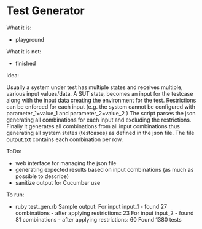 Test Generator
==============

What it is:

* playground

What it is not:

* finished

Idea:

Usually a system under test has multiple states and receives multiple, various input values/data.
A SUT state, becomes an input for the testcase along with the input data creating the environment for the test.
Restrictions can be enforced for each input (e.g. the system cannot be configured with parameter_1=value_1 and parameter_2=value_2 )
The script parses the json generating all combinations for each input and excluding the restrictions.
Finally it generates all combinations from all input combinations thus generating all system states (testcases) as defined in the json file.
The file output.txt contains each combination per row.


ToDo:
* web interface for managing the json file
* generating expected results based on input combinations (as much as possible to describe)
* sanitize output for Cucumber use

To run:
* ruby test_gen.rb
Sample output:
	For input input_1 - found 27 combinations - after applying restrictions: 23
	For input input_2 - found 81 combinations - after applying restrictions: 60
	Found 1380 tests
	